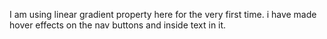 I am using linear gradient property here for the very first time. i have made hover effects on the nav buttons and inside text in it.
